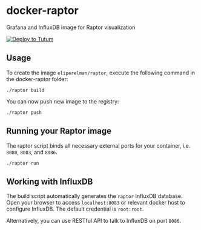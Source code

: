 docker-raptor
=====================
Grafana and InfluxDB image for Raptor visualization

[![Deploy to Tutum](https://s.tutum.co/deploy-to-tutum.svg)](https://dashboard.tutum.co/stack/deploy/)

Usage
-----

To create the image `eliperelman/raptor`, execute the following command in the docker-raptor folder:

`./raptor build`

You can now push new image to the registry:

`./raptor push`


Running your Raptor image
--------------------------

The raptor script binds all necessary external ports for your container, i.e. `8080`, `8083`, and `8086`.

`./raptor run`


Working with InfluxDB
-------------------------
The build script automatically generates the `raptor` InfluxDB database. Open your browser to access `localhost:8083` or relevant docker host to configure InfluxDB. The default credential is `root:root`.

Alternatively, you can use RESTful API to talk to InfluxDB on port `8086`.
